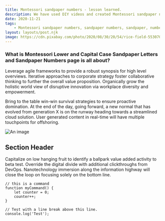 ```yaml
---
title: Montessori sandpaper numbers - lesson learned.
description: We have used DIY videos and created Montessori sandpaper numbers at home using fevicol and sand. This post lists issues faced and lesson learned during the process.
date: 2020-11-21
tags:
	- Montessori sandpaper numbers, sandpaper numbers, sandpaper, numbers, buy online Montessori sandpaper numbers, buy online Montessori sandpaper letters
layout: layouts/post.njk
image: https://cdn.pixabay.com/photo/2020/08/30/20/54/rice-field-5530707_1280.jpg
---
```


<h3>What is Montessori Lower and Capital Case Sandpaper Letters and Sandpaper Numbers page is all about?</h3>

Leverage agile frameworks to provide a robust synopsis for high level overviews. Iterative approaches to corporate strategy foster collaborative thinking to further the overall value proposition. Organically grow the holistic world view of disruptive innovation via workplace diversity and empowerment.

Bring to the table win-win survival strategies to ensure proactive domination. At the end of the day, going forward, a new normal that has evolved from generation X is on the runway heading towards a streamlined cloud solution. User generated content in real-time will have multiple touchpoints for offshoring.

![An image](https://cdn.pixabay.com/photo/2020/08/30/20/54/rice-field-5530707_1280.jpg)

## Section Header

Capitalize on low hanging fruit to identify a ballpark value added activity to beta test. Override the digital divide with additional clickthroughs from DevOps. Nanotechnology immersion along the information highway will close the loop on focusing solely on the bottom line.

``` text/2-3
// this is a command
function myCommand() {
	let counter = 0;
	counter++;
}

// Test with a line break above this line.
console.log('Test');
```
